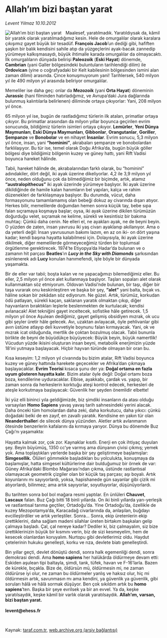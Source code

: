 # Allah’ım bizi baştan yarat

*Levent Yılmaz 10.10.2012*

<div class="yazi"><img align="left" alt="Allah’ım bizi baştan yarat" border="0" src="http://www.taraf.com.tr/fotoraflar/makaleler/allah-im-bizi-bastan-yarat_3961_orijinal.jpg" style="border-right-width:10px; border-color:#FFFFFF"/><p>Maalesef, yaratılmadık. Yaratıldıysak da, kâmil bir yaratık olarak yaratılmadığımız kesin. Hele de omurgalılar olarak karalara çıkışımız gayet büyük bir tesadüf. <b>François Jacob</b>’un dediği gibi, hafiften şaşkın bir balık kendisini sahile atıp da yüzgeçlerini ayak-bacak zannedip yürümeye kalkışmasaydı, büyük ihtimalle karada omurgalılar da olmayacaktı. İlk omurgalıların dünyada belirişi <b>Paleozoik</b> (<b>Eski Hayat</b>) dönemde, <b>Cambrian</b> (yani Galler bölgesindeki buluntuların tarihlendiği dilim) ile <b>Ordovican</b> (yine o coğrafyadaki bir Kelt kabilesinin bölgesinden ismini alan zaman dilimi) arasında. Çince konuşmuyorum yani! Tarihlersek, 540 milyon yıl ile 490 milyon yıl arasında beliriyor omurgalılar. </p>
<p>Memeliler ise daha geç: onlar da <b>Mezozoik</b> (yani <b>Orta Hayat</b>) döneminin <b>Jurassic</b> (hani filminden hatırladığımız, ve Avrupa’daki Jura dağlarında bulunmuş kalıntılarla belirlenen) diliminde ortaya çıkıyorlar: Yani, 208 milyon yıl önce. </p>
<p>65 milyon yıl ise, bugün de rastladığımız türlerin ilk ataları, primatlar ortaya çıkıyor. Bu primatlar arasından da milyon yıllar boyunca geçirilen evrim sonucunda, bildiğimiz türlerin isimleri ortaya çıkıyor. <b>Lemürler</b>, <b>Yeni Dünya Maymunları</b>, <b>Eski Dünya Maymunları</b>, <b>Gibbonlar</b>, <b>Orangutanlar</b>, <b>Goriller</b>, <b>Şempanze</b> ve <b>Bonobolar</b> ve en nihayet <b>İnsanlar</b>. Evrim sonucu, 5,3 milyon yıl önce, insan, yani <b>“hominini”</b>, akrabaları şempanze ve bonobolardan farklılaşıyor. Bu tür ise, temel olarak Doğu Afrika’da, bugün büyük göller bölgesi diye bildiğimiz bölgenin kuzey ve güney hattı, yani Rift Vadisi boyunca hareket hâlinde. </p>
<p>Tabii, hareket hâlinde de, akrabalarından farklı olarak, bu “hominini” adındakiler, dört değil, iki ayak üzerine dikeliyorlar. 4,2 ile 3,9 milyon yıl önce, neden olduğunu çok da bilmediğimiz bir biçimde, artık, atamız <b>“australopithecus”</b> iki ayak üzerinde yürümeye başlıyor. İki ayak üzerine dikildiğinde de hamile kalan hanımların bel yapıları, kalça ve rahim düzenekleri de farklılaşmaya başlıyor. Bu durumda, vücut, daha formasyonunu tamamlamamış olan bebeği dokuz ay civarında dışarı atıyor. Herkes bilir, memelilerde doğumdan hemen sonra küçük tay, bebe sıpa falan sıçramaya koşmaya başlar; oysa, iki ayak üzerine dikilen türümüzün doğurduğu velet, sıçramak ne kelime, sürekli ve kesintisiz bir bakıma muhtaç: Çünkü daha cenin. Ne elleri el, ne ayakları ayak, ne de beyni beyin. O yüzden de zaten, insan yavrusu iki yaş civarı ayaklanıp akıllanıyor. Ama o da yeterli değil: İnsan yavrusunun bakımı lazım, en az on iki- on dört yaşına kadar; kendi başına hayatta kalabilmesi için. Dolayısıyla, iki ayak üzerine dikilmek, diğer memelilerde görmeyeceğimiz türden bir toplumsal örgütlenme gerektirecek. 1974’te Etiyopya’da Hadar’da bulunan ve o zamanın hit parçası <b>Beatles</b>’ın <b><i>Lucy in the Sky with Diamonds</i></b> şarkısından esinlenerek adı <b>Lucy</b> konulan hanımefendi, işte böyle bir dünyada yaşamakta.</p>
<p>Bir de eller var tabii; boşta kalan ve ne yapacağımızı bilemediğimiz eller. Bu eller, 2,5 milyon yıl önce alet kullanmaya başlıyor. Taşları sopaları alet olarak kullanmaktan söz etmiyorum. Oldovan Vadisi’nde bulunan, bir taşı, diğer bir taşa vurarak onu keskinleştiren ve başka bir şey, <b>“alet”</b> yani balta, bıçak vs. hâline sokan bir zekâdan söz ediyorum. Ne güzel. Artık, türümüz, korkudan ödü patlayan, sürekli kaçan, saklanan yaratık olmaktan çıkıp, diğer hayvanların bıraktıkları leşlerle beslenmekten de kurtulacak; kendisi avlanacak! Alet tekniğini gayet inceltecek, sofistike hâle getirecek. 1,5 milyon yıl önce Aşulean dediğimiz, gayet gelişmiş obsidiyen mızrak, ok ucu gibi şeyler üretir hâle gelecek. Avı, uzaktan avlayacak, öyle pehlivanlar gibi avın üstüne atlayıp deli kuvvetiyle boynunu falan kırmayacak. Yani, ok ve mızrak icat olduğunda, mertlik de çoktan bozulmuş olacak. Tabii bununla birlikte de beyni de büyüdükçe büyüyecek: Büyük beyin, büyük namertlik! Vücudun yüzde ikisini oluşturan insan beyni, metabolik enerjimizin yüzde 18’ini yutmaya başlayacak. Hiçbir hayvan türünde olmayan bir oran bu. </p>
<p>Kısa keseyim: 1,2 milyon yıl civarında bu bizim atalar, Rift Vadisi boyunca kuzey ve güney hattında harekete geçecekler ve Afrika’dan çıkmaya başlayacaklar. <b>Evrim Teorisi</b> kısaca şunu der ya: <b>Doğal ortama en fazla uyum gösteren hayatta kalır.</b> Bizim atalar öyle değil: Doğal ortamı boza boza, kendilerine uyduracaklar. Elbise, ayakkabı, çardak vs. yapıp, bir zaman sonra da herkeslerin korktuğu ateşi kontrol edecek, herkesleri de ateşle korkutmaya başlayacak: Güvenlik her şeyden önemlidir elbette!</p>
<p>İki yüz elli bininci yıla geldiğimizde, biz şimdiki insanların da atası olduğu varsayılan <b>Homo Sapiens</b> yavaş yavaş tarih sahnesindeki yerini alacak. Daha önceki tüm homolardan daha zeki, daha korkutucu, daha yıkıcı: çünkü doğadaki belki de en zayıf, en zavallı yaratık. Kendisine en yakın tür olan <b>Neanderthaller</b>i de silecek dünya yüzünden. Aletler artık avlanmanın ötesinde benzerlerin kafalarını da kırmaya yarıyor. Dünya bu dönemde Buz Çağı’nı yaşamakta: <br/><br/>Hayatta kalmak zor, çok zor. Kaynaklar kısıtlı. Enerji en çok ihtiyaç duyulan şey. Beyin büyümüş, 1350 cc’ye varmış ama dünyanın çivisi çıkmış; yemek yok. Ama toplaştıkları yerlerde başka bir şey geliştirmeye başlamışlar: <b>Simgesellik.</b> Ölüleri gömmekle başladıkları bu yolculukta, konuşmaya da başlamışlar, hatta simgesel kültürlerine dair bulduğumuz bir örnek de var: Güney Afrika’daki Blombo Mağarası’ndan çıkma, üstünde rastlantısal olamayacak geometrik çizgiler olan bir küçük taş parçası; aşı boyalı. Artık koyunlarını mı sayıyorlardı, yoksa, hapishanede gün sayanlar gibi çizik mi atıyorlardı, bilinmez; ama artık sayıyorlar, soyutluyorlar, düşünüyorlardı. </p>
<p>Bu tarihten sonra bol bol mağara resmi yaptılar. En ünlüleri <b>Chauvet</b>, <b>Lascaux</b> falan. Buz Çağı bitti 18 binli yıllarda. On iki binli yıllarda yarı-yerleşik ve rastlantısal tarıma geçtiler, Ortadoğu’da. Yine Ortadoğu’da, özellikle de kuzey Mezopotamya’da, Karacadağ civarlarında da, anlaşılan, buğdayı evcilleştirdiler ve artık yerleştiler. Sonra... Sonra, ekip üretenlerin ekip ürettiklerini, daha sağlam madeni silahlar üreten birtakım başkaları gelip çalmaya başladı. Çal, çal nereye kadar? Dediler ki, biz çalmayalım, siz bize ürettiklerinizin büyük bir kısmını verin, biz de sizi kesmeyelim, hem de kesecek olanlardan koruyalım. Nurtopu gibi devletlerimiz oldu. Haydut çetelerinin hukuku genelleşti, korku ve rıza, devlete biatı genelleştirdi. </p>
<p>Bin yıllar geçti, devlet dönüştü dendi, sonra halk egemenliği dendi, sonra demokrasi dendi. Ama <b>homo sapiens</b> her halükârda öldürmeye devam etti: Eskiden aşulean tipi baltayla, şimdi, tank, tüfek, havan ve F-16’larla. Bazen de kürekle, bıçakla. Bize de, öldürsün mü, öldürmesin mi, ne zaman öldürürse iyi olur, ne zaman bu öldürmeler yanlış ve haksız olur, hiç mi öldürmesin artık, savunmasın mı ama kendini, ya güvenlik ya güvenlik, gibi soruları hâlâ ve hâlâ sormak düşüyor. Ben çok sıkıldım artık bu <b>homo sapiens</b>’ten. Başka bir şeye evrilsek ya bir an evvel. Ya da, keşke yaratılsaydık, keşke kâmil bir varlık olarak yaratılsaydık. <b>Allah’ım, varsan, bizi baştan yarat.<br/><br/></b><b>levent@ehess.fr</b></p>
<p> </p>
</div>

Kaynak: [taraf.com.tr](http://www.taraf.com.tr:80/levent-yilmaz/makale-allah-im-bizi-bastan-yarat.htm), [web.archive.org (arşiv bağlantısı)](http://web.archive.org/web/20131122193255/http://www.taraf.com.tr:80/levent-yilmaz/makale-allah-im-bizi-bastan-yarat.htm)
